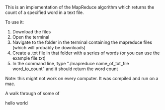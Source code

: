 This is an implementation of the MapReduce algorithm which returns the count of a specified word in a text file. 

To use it:

1. Download the files
2. Open the terminal
3. Navigate to the folder in the terminal containing the mapreduce files (which will probably be downloads)
5. Create a .txt file in that folder with a series of words (or you can use the example file.txt)
6. In the command line, type "./mapreduce name_of_txt_file word_to_count" and it should return the word count

Note: this might not work on every computer. It was compiled and run on a mac. 


A walk through of some of 
<p>
hello world
</p>


